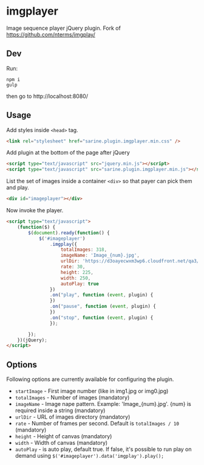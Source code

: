 # imgplayer
Image sequence player jQuery plugin. 
Fork of https://github.com/nterms/imgplay/ 

## Dev

Run:

~~~
npm i
gulp
~~~

then go to http://localhost:8080/

## Usage

Add styles inside `<head>` tag.

~~~html
<link rel="stylesheet" href="sarine.plugin.imgplayer.min.css" />
~~~

Add plugin at the bottom of the page after jQuery

~~~html
<script type="text/javascript" src="jquery.min.js"></script>
<script type="text/javascript" src="sarine.plugin.imgplayer.min.js"></script>
~~~

List the set of images inside a container `<div>` so that payer can 
pick them and play.

~~~html
<div id="imageplayer"></div>
~~~

Now invoke the player.

~~~html
<script type="text/javascript">
    (function($) {
        $(document).ready(function() {
            $('#imageplayer')
                .imgplay({
                    totalImages: 318,
                    imageName: 'Image_{num}.jpg',                            
                    urlDir: 'https://d3oayecwxm3wp6.cloudfront.net/qa3/demo/new_loupe_poc/',
                    rate: 30,
                    height: 225,
                    width: 250,
                    autoPlay: true
                })
                .on("play", function (event, plugin) {
                })
                .on("pause", function (event, plugin) {
                })
                .on("stop", function (event, plugin) {                           
                });

        });
    })(jQuery);
</script>
~~~


## Options

Following options are currently available for configuring the plugin.

- `startImage` - First image number (like in img1.jpg or img0.jpg)
- `totalImages` - Number of images (mandatory)
- `imageName` - Image nape pattern. Example: 'Image_{num}.jpg'. {num} is required inside a string (mandatory)
- `urlDir` - URL of images directory (mandatory)
- `rate` - Number of frames per second. Default is `totalImages / 10` (mandatory)
- `height` - Height of canvas (mandatory) 
- `width` - Width of canvas (mandatory)
- `autoPlay` - is auto play, default true. If false, it's possible to run play on demand using `$('#imageplayer').data('imgplay').play();`
